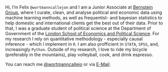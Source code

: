 Hi, I’m Felix <code>@wortmanncallejon</code> and I am a Junior Associate at [Bernstein Group](https://bernstein-group.com/en/), where I curate, clean, and analyse political and economic data using machine learning methods, as well as frequentist- and bayesian statistics to help domestic and international clients get the best out of their data. Prior to that, I was a graduate student of political science at the Department of Government of the [London School of Economics and Political Science](https://www.lse.ac.uk/). For my research I rely on quantitative methodology - especially causal inference - which I implement in <code>R</code>. I am also profficient in <code>STATA</code>,  <code>SPSS</code>, and, increasingly `Python`. Outside of my research, I love to ride my bicycle (preferably in the mountains), play volleyball, cook, and drink espresso.

You can reach me [@wortmanncallejo](https://twitter.com/wortmanncallejo) or via [E-Mail](mailto:felix@wortmanncallejon.de).

